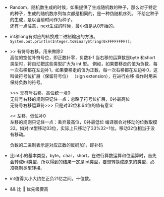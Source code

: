 - Random，随机数生成的时候，如果提供了生成随机数的种子，那么对于特定的种子，生成的随机数序列每次都是相同的，是一种伪随机序列。
不给定种子的生成，是以当前时间作为种子。  
还有一点注意，next生成的时候，最小值是从0开始的。

- int和long有对应的转换成二进制输出的方法。  
`System.out.println(Integer.toBinaryString(0xFFFFFFFF));`

- \>> 有符号右移。用来做除2  
  高位的空位补符号位，即正数补零，负数补1 
  当右移的运算数是byte 和short类型时，将自动把这些类型扩大为 int 型。 
  例如，如果要移走的值为负数，每一次右移都在左边补1，如果要移走的值为正数，每一次右移都在左边补0，这叫做符号位扩展（保留符号位）  （sign extension），在进行右移 
  操作时用来保持负数的符号。 

  \>>> 无符号右移，高位统一填0  
  无符号右移的规则只记住一点：忽略了符号位扩展，0补最高位   
  无符号右移运算符>>> 只是对32位和64位的值有意义

  << 左移，低位补0    
  左移的规则只记住一点：丢弃最高位，0补最低位 
  编译器会对移动的位数取模32。如对int型移动33位，实际上只移动了33%32=1位。移动32位相当于没有移动。    

  负数的二进制表示是对应正数的反码加1，即补码

- 比int小的基本类型，byte，char，short，在进行算数运算和位运算时，首先会转成int类型，所以得到的结果一定是int类型，要想转换成原来的类型，必须强制类型转换。

- int值得大小大约在正负21亿之间。十位数。

- && 比 || 优先级要高 


  
